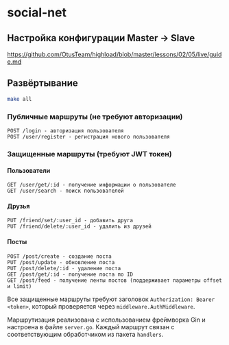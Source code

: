 # social-net

## Настройка конфигурации Master -> Slave
https://github.com/OtusTeam/highload/blob/master/lessons/02/05/live/guide.md

## Развёртывание

```bash
make all
```

### Публичные маршруты (не требуют авторизации)

```
POST /login - авторизация пользователя
POST /user/register - регистрация нового пользователя
```

### Защищенные маршруты (требуют JWT токен)

#### Пользователи
```
GET /user/get/:id - получение информации о пользователе
GET /user/search - поиск пользователей
```

#### Друзья
```
PUT /friend/set/:user_id - добавить друга
PUT /friend/delete/:user_id - удалить из друзей
```

#### Посты
```
POST /post/create - создание поста
PUT /post/update - обновление поста
PUT /post/delete/:id - удаление поста
GET /post/get/:id - получение поста по ID
GET /post/feed - получение ленты постов (поддерживает параметры offset и limit)
```

Все защищенные маршруты требуют заголовок `Authorization: Bearer <token>`, который проверяется через `middleware.AuthMiddleware`.

Маршрутизация реализована с использованием фреймворка Gin и настроена в файле `server.go`. Каждый маршрут связан с соответствующим обработчиком из пакета `handlers`.